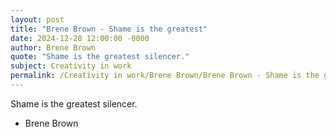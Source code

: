 ```yaml
---
layout: post
title: "Brene Brown - Shame is the greatest"
date: 2024-12-28 12:00:00 -0000
author: Brene Brown
quote: "Shame is the greatest silencer."
subject: Creativity in work
permalink: /Creativity in work/Brene Brown/Brene Brown - Shame is the greatest
---
```


Shame is the greatest silencer.

- Brene Brown
